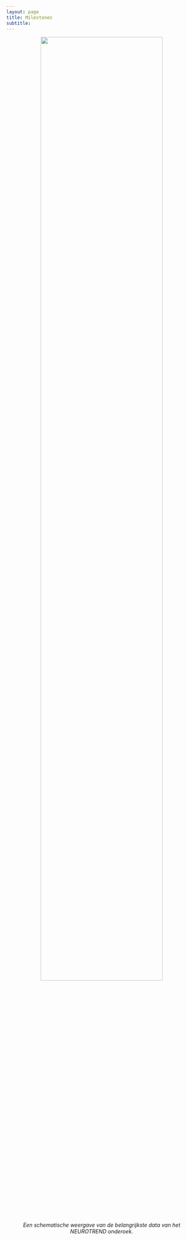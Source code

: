 ```yaml
---
layout: page
title: Milestones
subtitle:
---
```




<p style="text-align:center" >
<img src="{{ 'img/milestones.png' | relative_url }}"  style = "width:80%" />
</p>

<p style = "text-align: center">
<i>Een schematische weergave van de belangrijkste data van het NEUROTREND onderoek.</i>
</p>